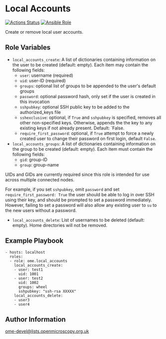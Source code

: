 Local Accounts
==============

[![Actions Status](https://github.com/ome/ansible-role-local-accounts/workflows/Molecule/badge.svg)](https://github.com/ome/ansible-role-local-accounts/actions)
[![Ansible Role](https://img.shields.io/ansible/role/41887.svg)](https://galaxy.ansible.com/ome/local_accounts/)

Create or remove local user accounts.


Role Variables
--------------

- `local_accounts_create`: A list of dictionaries containing information on the user to be created (default: empty).
  Each item may contain the following fields:
  - `user`: username (required)
  - `uid`: user-ID (required)
  - `groups`: optional list of groups to be appended to the user's default groups
  - `password`: optional password hash, only set if the user is created in this invocation
  - `sshpubkey`: optional SSH public key to be added to the authorized_keys file
  - `sshexclusive`: optional, if `True` and `sshpubkey` is specified, removes all other non-specified keys. Otherwise, appends the the key to any existing keys if not already present. Default: `False.
  - `require_first_password`: optional, if `True` attempt to force a newly created user to change their password on first login, default `False`.
- `local_accounts_groups`: A list of dictionaries containing information on the group to be created (default: empty).
  Each item must contain the following fields:
  - `gid`: group-ID
  - `group`: group-name

UIDs and GIDs are currently required since this role is intended for use across multiple connected nodes.

For example, if you set `sshpubkey`, omit `password` and set `require_first_password: True` the user should be able to log in over SSH using their key, and should be prompted to set a password immediately.
However, failing to set a password will also allow any existing user to `su` to the new users without a password.

- `local_accounts_delete`: List of usernames to be deleted (default: empty). Home directories will not be removed.


Example Playbook
----------------

    - hosts: localhost
      roles:
      - role: ome.local_accounts
        local_accounts_create:
        - user: test1
          uid: 1001
        - user: test2
          uid: 1002
          groups: wheel
          sshpubkey: "ssh-rsa XXXXX"
        local_accounts_delete:
        - user3
        - user4

Author Information
------------------

ome-devel@lists.openmicroscopy.org.uk
